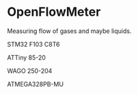 # OpenFlowMeter
Measuring flow of gases and maybe liquids. 

STM32 F103 C8T6

ATTiny 85-20

WAGO 250-204

ATMEGA328PB-MU

